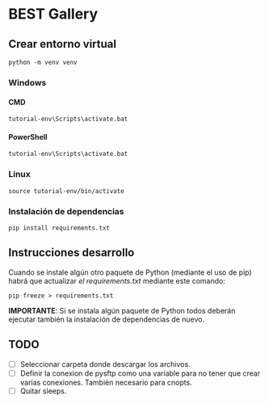 # BEST Gallery
 
## Crear entorno virtual

```
python -m venv venv
```

### Windows

#### CMD

```
tutorial-env\Scripts\activate.bat
```

#### PowerShell

```
tutorial-env\Scripts\activate.bat
```

### Linux

```
source tutorial-env/bin/activate
```
### Instalación de dependencias
```
pip install requirements.txt
```

## Instrucciones desarrollo

Cuando se instale algún otro paquete de Python (mediante el uso de pip) habrá que actualizar *el requirements.txt* mediante este comando:
```
pip freeze > requirements.txt
```
**IMPORTANTE**: Si se instala algún paquete de Python todos deberán ejecutar también la instalación de dependencias de nuevo.


## TODO
- [ ] Seleccionar carpeta donde descargar los archivos.
- [ ] Definir la conexion de pysftp como una variable para no tener que crear varias conexiones. También necesario para cnopts.
- [ ] Quitar sleeps.